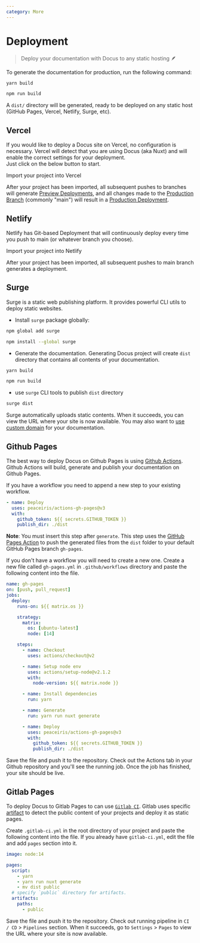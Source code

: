 ```yaml
---
category: More
---
```


# Deployment

> Deploy your documentation with Docus to any static hosting 🪶

To generate the documentation for production, run the following command:

<code-group>
  <code-block label="Yarn" active>

```bash
yarn build
```

</code-block>
<code-block label="NPM">

```bash
npm run build
```

</code-block>
</code-group>

A `dist/` directory will be generated, ready to be deployed on any static host (GitHub Pages, Vercel, Netlify, Surge, etc).


## Vercel

If you would like to deploy a Docus site on Vercel, no configuration is necessary. Vercel will detect that you are using Docus (aka Nuxt) and will enable the correct settings for your deployment.   
Just click on the below button to start.

<button-link blank href="https://vercel.com/new">Import your project into Vercel</button-link>

After your project has been imported, all subsequent pushes to branches will generate [Preview Deployments](https://vercel.com/docs/platform/deployments#preview), and all changes made to the [Production Branch](https://vercel.com/docs/git#production-branch) (commonly "main") will result in a [Production Deployment](https://vercel.com/docs/platform/deployments#production).


## Netlify

Netlify has Git-based Deployment that will continuously deploy every time you push to main (or whatever branch you choose).   

<button-link blank href="https://app.netlify.com/start">Import your project into Netlify</button-link>

After your project has been imported, all subsequent pushes to main branch generates a deployment.


## Surge

Surge is a static web publishing platform. It provides powerful CLI utils to deploy static websites.

- Install `surge` package globally:

<code-group>
<code-block label="Yarn" active>

```bash
npm global add surge
```

</code-block>
<code-block label="NPM">

```bash
npm install --global surge
```

</code-block>
</code-group>

- Generate the documentation. Generating Docus project will create `dist` directory that contains all contents of your documentation.

<code-group>
  <code-block label="Yarn" active>

```bash
yarn build
```

</code-block>
<code-block label="NPM">

```bash
npm run build
```

</code-block>
</code-group>

- use `surge` CLI tools to publish `dist` directory

```bash
surge dist
```

Surge automatically uploads static contents. When it succeeds, you can view the URL where your site is now available.
You may also want to [use custom domain](https://surge.sh/help/adding-a-custom-domain) for your documentation.


## Github Pages

The best way to deploy Docus on Github Pages is using [Github Actions](https://github.com/features/actions). Github Actions will build, generate and publish your documentation on Github Pages.

If you have a workflow you need to append a new step to your existing workflow.  

```yaml
- name: Deploy
  uses: peaceiris/actions-gh-pages@v3
  with:
    github_token: ${{ secrets.GITHUB_TOKEN }}
    publish_dir: ./dist
```

**Note**: You must insert this step after `generate`. This step uses the [GitHub Pages Action](https://github.com/marketplace/actions/github-pages-action) to push the generated files from the `dist` folder to your default GitHub Pages branch `gh-pages`.

If you don't have a workflow you will need to create a new one. Create a new file called `gh-pages.yml` in `.github/workflows` directory and paste the following content into the file.

```yaml [.github/workflows/gh-pages.yml]
name: gh-pages
on: [push, pull_request]
jobs:
  deploy:
    runs-on: ${{ matrix.os }}

    strategy:
      matrix:
        os: [ubuntu-latest]
        node: [14]

    steps:
      - name: Checkout
        uses: actions/checkout@v2

      - name: Setup node env
        uses: actions/setup-node@v2.1.2
        with:
          node-version: ${{ matrix.node }}

      - name: Install dependencies
        run: yarn

      - name: Generate
        run: yarn run nuxt generate

      - name: Deploy
        uses: peaceiris/actions-gh-pages@v3
        with:
          github_token: ${{ secrets.GITHUB_TOKEN }}
          publish_dir: ./dist
```

Save the file and push it to the repository. Check out the Actions tab in your Github repository and you'll see the running job. Once the job has finished, your site should be live.

## Gitlab Pages

To deploy Docus to Gitlab Pages to can use [`Gitlab CI`](https://about.gitlab.com/stages-devops-lifecycle/continuous-integration/). Gitlab uses specific [artifact](https://docs.gitlab.com/ee/ci/pipelines/job_artifacts.html) to detect the public content of your projects and deploy it as static pages.

Create `.gitlab-ci.yml` in the root directory of your project and paste the following content into the file. If you already have `gitlab-ci.yml`, edit the file and add `pages` section into it.

```yaml [.gitlab-ci.yml]
image: node:14

pages:
  script:
    - yarn
    - yarn run nuxt generate
    - mv dist public
  # specify `public` directory for artifacts.
  artifacts:
    paths:
      - public
```

Save the file and push it to the repository. Check out running pipeline in `CI / CD` > `Pipelines` section. When it succeeds, go to `Settings` > `Pages` to view the URL where your site is now available.
